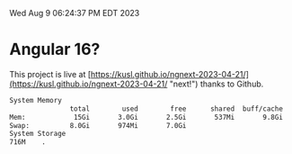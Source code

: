 Wed Aug  9 06:24:37 PM EDT 2023

# Angular 16?


This project is live at [https://kusl.github.io/ngnext-2023-04-21/](https://kusl.github.io/ngnext-2023-04-21/ "next!") thanks to Github.

```bash
System Memory
               total        used        free      shared  buff/cache   available
Mem:            15Gi       3.0Gi       2.5Gi       537Mi       9.8Gi        11Gi
Swap:          8.0Gi       974Mi       7.0Gi
System Storage
716M	.
